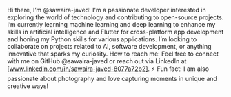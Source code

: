  Hi there, I’m @sawaira-javed!
I'm a passionate developer interested in exploring the world of technology and contributing to open-source projects.
 I’m currently learning machine learning and deep learning to enhance my skills in artificial intelligence and Flutter for cross-platform app development and honing my Python skills for various applications.
 I’m looking to collaborate on projects related to AI, software development, or anything innovative that sparks my curiosity.
 How to reach me: Feel free to connect with me on GitHub @sawaira-javed or reach out via LinkedIn at [www.linkedin.com/in/sawaira-javed-8077a72b2].
⚡ Fun fact: I am also passionate about photography and love capturing moments in unique and creative ways!
<!---
sawaira-javed/sawaira-javed is a special repository because its `README.md` (this file) appears on your GitHub profile.
You can click the Preview link to take a look at your changes.
--->
